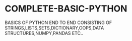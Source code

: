 # COMPLETE-BASIC-PYTHON
BASICS OF PYTHON END TO END
CONSISTING OF STRINGS,LISTS,SETS,DICTIONARY,OOPS,DATA STRUCTURES,NUMPY,PANDAS ETC..

